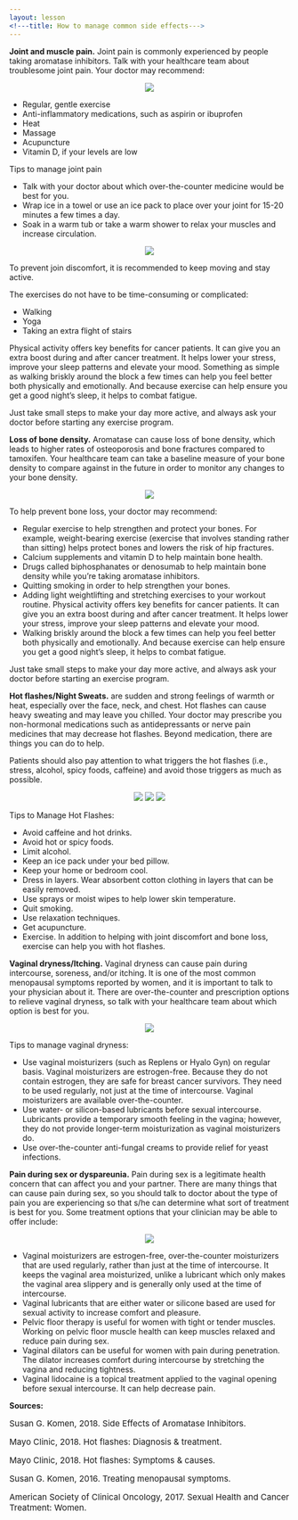 ```yaml
---
layout: lesson
<!---title: How to manage common side effects--->
---
```


**Joint and muscle pain.** Joint pain is commonly experienced by people taking aromatase inhibitors. Talk with your healthcare team about troublesome joint pain. Your doctor may recommend:

<p align="center">
<img src="https://scnslabutsa.github.io/myhthelperEduContent/Images/Female Exercising.jpg"/>
</p>

* Regular, gentle exercise
* Anti-inflammatory medications, such as aspirin or ibuprofen
* Heat
* Massage
* Acupuncture
* Vitamin D, if your levels are low

Tips to manage joint pain

* Talk with your doctor about which over-the-counter medicine would be best for you.
* Wrap ice in a towel or use an ice pack to place over your joint for 15-20 minutes a few times a day. 
* Soak in a warm tub or take a warm shower to relax your muscles and increase circulation.

<p align="center">
<!--img src="https://scnslabutsa.github.io/myhthelperEduContent/Images/AI1.png"/-->
<img src="https://scnslabutsa.github.io/myhthelperEduContent/Images/AAYogawoman.PNG"/>
</p>

To prevent join discomfort, it is recommended to keep moving and stay active.

The exercises do not have to be time-consuming or complicated: 

* Walking
* Yoga
* Taking an extra flight of stairs 

Physical activity offers key benefits for cancer patients. It can give you an extra boost during and after cancer treatment. It helps lower your stress, improve your sleep patterns and elevate your mood. Something as simple as walking briskly around the block a few times can help you feel better both physically and emotionally. And because exercise can help ensure you get a good night’s sleep, it helps to combat fatigue.

Just take small steps to make your day more active, and always ask your doctor before starting any exercise program.

**Loss of bone density.** Aromatase can cause loss of bone density, which leads to higher rates of osteoporosis and bone fractures compared to tamoxifen. Your healthcare team can take a baseline measure of your bone density to compare against in the future in order to monitor any changes to your bone density.

<p align="center">
<img src="https://scnslabutsa.github.io/myhthelperEduContent/Images/Female dr and patient2.jpg"/>
</p>

To help prevent bone loss, your doctor may recommend:

* Regular exercise to help strengthen and protect your bones. For example, weight-bearing exercise (exercise that involves standing rather than sitting) helps protect bones and lowers the risk of hip fractures.
* Calcium supplements and vitamin D to help maintain bone health.
* Drugs called biphosphanates or denosumab to help maintain bone density while you’re taking aromatase inhibitors.
* Quitting smoking in order to help strengthen your bones.
* Adding light weightlifting and stretching exercises to your workout routine. Physical activity offers key benefits for cancer patients. It can give you an extra boost during and after cancer treatment. It helps lower your stress, improve your sleep patterns and elevate your mood. 
* Walking briskly around the block a few times can help you feel better both physically and emotionally. And because exercise can help ensure you get a good night’s sleep, it helps to combat fatigue. 

Just take small steps to make your day more active, and always ask your doctor before starting an exercise program.

**Hot flashes/Night Sweats.** are sudden and strong feelings of warmth or heat, especially over the face, neck, and chest. Hot flashes can cause heavy sweating and may leave you chilled. Your doctor may prescribe you non-hormonal medications such as antidepressants or nerve pain medicines that may decrease hot flashes. Beyond medication, there are things you can do to help.

Patients should also pay attention to what triggers the hot flashes (i.e., stress, alcohol, spicy foods, caffeine) and avoid those triggers as much as possible. 

<p align="center">
<img src="https://scnslabutsa.github.io/myhthelperEduContent/Images/Hotflashes_keepcool.PNG"/>
<img src="https://scnslabutsa.github.io/myhthelperEduContent/Images/Hotflashes_layers.PNG"/>
<img src="https://scnslabutsa.github.io/myhthelperEduContent/Images/Hotflashes_sprays.PNG"/>
</p>

Tips to Manage Hot Flashes: 

* Avoid caffeine and hot drinks.
* Avoid hot or spicy foods.
* Limit alcohol.
* Keep an ice pack under your bed pillow.
* Keep your home or bedroom cool.
* Dress in layers. Wear absorbent cotton clothing in layers that can be easily removed.
* Use sprays or moist wipes to help lower skin temperature.
* Quit smoking.
* Use relaxation techniques.
* Get acupuncture. 
* Exercise. In addition to helping with joint discomfort and bone loss, exercise can help you with hot flashes.

**Vaginal dryness/Itching.** Vaginal dryness can cause pain during intercourse, soreness, and/or itching. It is one of the most common menopausal symptoms reported by women, and it is important to talk to your physician about it. There are over-the-counter and prescription options to relieve vaginal dryness, so talk with your healthcare team about which option is best for you. 

<p align="center">
<!--img src="https://scnslabutsa.github.io/myhthelperEduContent/Images/AI1.png"/-->
<img src="https://scnslabutsa.github.io/myhthelperEduContent/Images/Replens.PNG"/>
</p>

Tips to manage vaginal dryness:

* Use vaginal moisturizers (such as Replens or Hyalo Gyn) on regular basis. Vaginal moisturizers are estrogen-free. Because they do not contain estrogen, they are safe for breast cancer survivors. They need to be used regularly, not just at the time of intercourse. Vaginal moisturizers are available over-the-counter.
* Use water- or silicon-based lubricants before sexual intercourse. Lubricants provide a temporary smooth feeling in the vagina; however, they do not provide longer-term moisturization as vaginal moisturizers do.
* Use over-the-counter anti-fungal creams to provide relief for yeast infections.

**Pain during sex or dyspareunia.** Pain during sex is a legitimate health concern that can affect you and your partner. There are many things that can cause pain during sex, so you should talk to doctor about the type of pain you are experiencing so that s/he can determine what sort of treatment is best for you. Some treatment options that your clinician may be able to offer include:

<p align="center">
<!--img src="https://scnslabutsa.github.io/myhthelperEduContent/Images/AI1.png"/-->
<img src="https://scnslabutsa.github.io/myhthelperEduContent/Images/Komen_AAcouple2.PNG"/>
</p>

* Vaginal moisturizers are estrogen-free, over-the-counter moisturizers that are used regularly, rather than just at the time of intercourse. It keeps the vaginal area moisturized, unlike a lubricant which only makes the vaginal area slippery and is generally only used at the time of intercourse.
* Vaginal lubricants that are either water or silicone based are used for sexual activity to increase comfort and pleasure.
* Pelvic floor therapy is useful for women with tight or tender muscles. Working on pelvic floor muscle health can keep muscles relaxed and reduce pain during sex.
* Vaginal dilators can be useful for women with pain during penetration. The dilator increases comfort during intercourse by stretching the vagina and reducing tightness. 
* Vaginal lidocaine is a topical treatment applied to the vaginal opening before sexual intercourse. It can help decrease pain.

**Sources:**

<span style="font-size:15px;">Susan G. Komen, 2018. Side Effects of Aromatase Inhibitors.</span>

<span style="font-size:15px;">Mayo Clinic, 2018. Hot flashes: Diagnosis & treatment.</span>

<span style="font-size:15px;">Mayo Clinic, 2018. Hot flashes: Symptoms & causes.</span>

<span style="font-size:15px;">Susan G. Komen, 2016. Treating menopausal symptoms.

<span style="font-size:15px;">American Society of Clinical Oncology, 2017. Sexual Health and Cancer Treatment: Women.</span>


